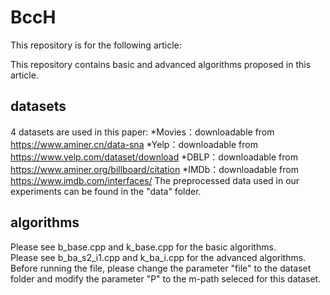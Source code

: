 # BccH
This repository is for the following article:

This repository contains basic and advanced algorithms proposed in this article. 
## datasets
4 datasets are used in this paper:
*Movies：downloadable from https://www.aminer.cn/data-sna
*Yelp：downloadable from https://www.yelp.com/dataset/download
*DBLP：downloadable from https://www.aminer.org/billboard/citation
*IMDb：downloadable from https://www.imdb.com/interfaces/
The preprocessed data used in our experiments can be found in the "data" folder. <br />
## algorithms
Please see b_base.cpp and k_base.cpp for the basic algorithms. <br />
Please see b_ba_s2_i1.cpp and k_ba_i.cpp for the advanced algorithms.<br />
Before running the file, please change the parameter "file" to the dataset folder and modify the parameter "P" to the m-path seleced for this dataset.
